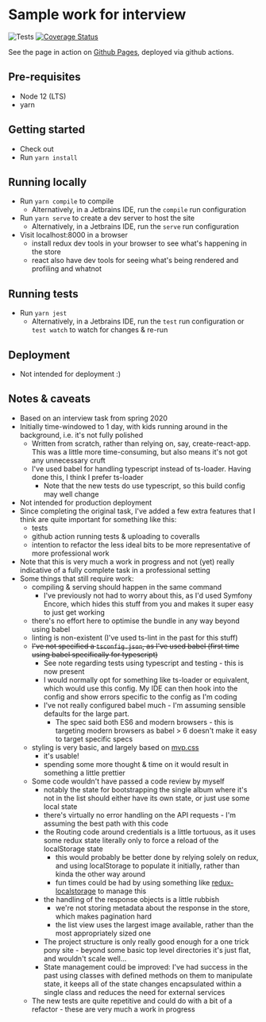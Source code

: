 # Sample work for interview

![Tests](https://github.com/mloveday/interview-task-3/workflows/Tests/badge.svg?branch=master)
[![Coverage Status](https://coveralls.io/repos/github/mloveday/interview-task-3/badge.svg?branch=master)](https://coveralls.io/github/mloveday/interview-task-3?branch=master)

See the page in action on <a href="https://mloveday.github.io/interview-task-3" target="_blank">Github Pages</a>, deployed via github actions.

## Pre-requisites
- Node 12 (LTS)
- yarn

## Getting started
- Check out
- Run `yarn install`

## Running locally
- Run `yarn compile` to compile
    - Alternatively, in a Jetbrains IDE, run the `compile` run configuration
- Run `yarn serve` to create a dev server to host the site
    - Alternatively, in a Jetbrains IDE, run the `serve` run configuration
- Visit localhost:8000 in a browser
    - install redux dev tools in your browser to see what's happening in the store
    - react also have dev tools for seeing what's being rendered and profiling and whatnot
    
## Running tests
- Run `yarn jest`
    - Alternatively, in a Jetbrains IDE, run the `test` run configuration or `test watch` to watch for changes & re-run

## Deployment
- Not intended for deployment :)

## Notes & caveats

- Based on an interview task from spring 2020
- Initially time-windowed to 1 day, with kids running around in the background, i.e. it's not fully polished
    - Written from scratch, rather than relying on, say, create-react-app. This was a little more time-consuming, but also means it's not got any unnecessary cruft
    - I've used babel for handling typescript instead of ts-loader. Having done this, I think I prefer ts-loader
        - Note that the new tests do use typescript, so this build config may well change
- Not intended for production deployment
- Since completing the original task, I've added a few extra features that I think are quite important for something like this:
    - tests
    - github action running tests & uploading to coveralls
    - intention to refactor the less ideal bits to be more representative of more professional work
- Note that this is very much a work in progress and not (yet) really indicative of a fully complete task in a professional setting
- Some things that still require work:
    - compiling & serving should happen in the same command
        - I've previously not had to worry about this, as I'd used Symfony Encore, which hides this stuff from you and makes it super easy to just get working
    - there's no effort here to optimise the bundle in any way beyond using babel
    - linting is non-existent (I've used ts-lint in the past for this stuff)
    - ~~I've not specified a `tsconfig.json`, as I've used babel (first time using babel specifically for typescript)~~
        - See note regarding tests using typescript and testing - this is now present
        - I would normally opt for something like ts-loader or equivalent, which would use this config. My IDE can then hook into the config and show errors specific to the config as I'm coding
        - I've not really configured babel much - I'm assuming sensible defaults for the large part.
            - The spec said both ES6 and modern browsers - this is targeting modern browsers as babel > 6 doesn't make it easy to target specific specs
    - styling is very basic, and largely based on [mvp.css](https://andybrewer.github.io/mvp/)
        - it's usable!
        - spending some more thought & time on it would result in something a little prettier
    - Some code wouldn't have passed a code review by myself
        - notably the state for bootstrapping the single album where it's not in the list should either have its own state, or just use some local state
        - there's virtually no error handling on the API requests - I'm assuming the best path with this code
        - the Routing code around credentials is a little tortuous, as it uses some redux state literally only to force a reload of the localStorage state
            - this would probably be better done by relying solely on redux, and using localStorage to populate it initially, rather than kinda the other way around
            - fun times could be had by using something like [redux-localstorage](https://www.npmjs.com/package/redux-localstorage) to manage this
        - the handling of the response objects is a little rubbish
            - we're not storing metadata about the response in the store, which makes pagination hard
            - the list view uses the largest image available, rather than the most appropriately sized one
        - The project structure is only really good enough for a one trick pony site - beyond some basic top level directories it's just flat, and wouldn't scale well...
        - State management could be improved: I've had success in the past using classes with defined methods on them to manipulate state, it keeps all of the state changes encapsulated within a single class and reduces the need for external services
    - The new tests are quite repetitive and could do with a bit of a refactor - these are very much a work in progress